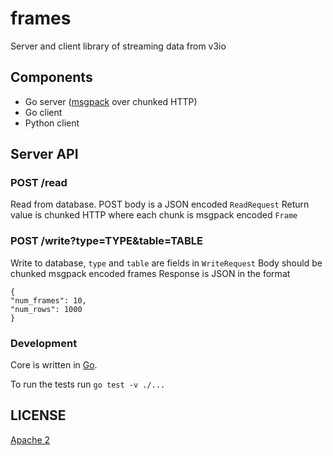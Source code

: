 # frames

Server and client library of streaming data from v3io

## Components

- Go server ([msgpack][msgpack] over chunked HTTP)
- Go client
- Python client

[msgpack]: https://msgpack.org/

## Server API

### POST /read

Read from database. POST body is a JSON encoded `ReadRequest`
Return value is chunked HTTP where each chunk is msgpack encoded `Frame`

### POST /write?type=TYPE&table=TABLE

Write to database, `type` and `table` are fields in `WriteRequest`
Body should be chunked msgpack encoded frames
Response is JSON in the format

    {
	"num_frames": 10,
	"num_rows": 1000
    }

### Development

Core is written in [Go](https://golang.org/).

To run the tests run `go test -v ./...`

## LICENSE

[Apache 2](LICENSE)
